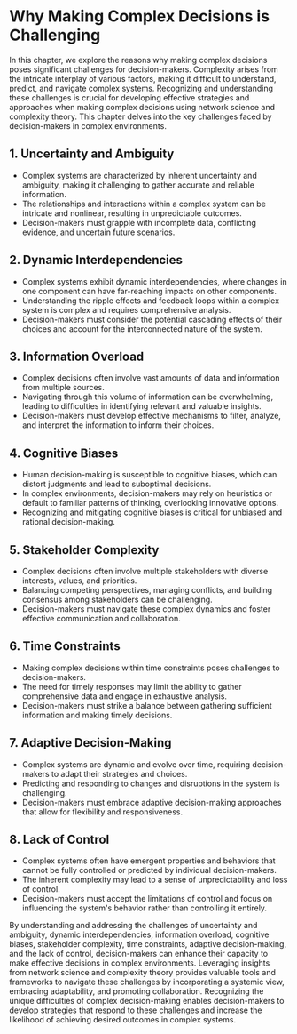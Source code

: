 Why Making Complex Decisions is Challenging
====================================================

In this chapter, we explore the reasons why making complex decisions poses significant challenges for decision-makers. Complexity arises from the intricate interplay of various factors, making it difficult to understand, predict, and navigate complex systems. Recognizing and understanding these challenges is crucial for developing effective strategies and approaches when making complex decisions using network science and complexity theory. This chapter delves into the key challenges faced by decision-makers in complex environments.

**1. Uncertainty and Ambiguity**
--------------------------------

* Complex systems are characterized by inherent uncertainty and ambiguity, making it challenging to gather accurate and reliable information.
* The relationships and interactions within a complex system can be intricate and nonlinear, resulting in unpredictable outcomes.
* Decision-makers must grapple with incomplete data, conflicting evidence, and uncertain future scenarios.

**2. Dynamic Interdependencies**
--------------------------------

* Complex systems exhibit dynamic interdependencies, where changes in one component can have far-reaching impacts on other components.
* Understanding the ripple effects and feedback loops within a complex system is complex and requires comprehensive analysis.
* Decision-makers must consider the potential cascading effects of their choices and account for the interconnected nature of the system.

**3. Information Overload**
---------------------------

* Complex decisions often involve vast amounts of data and information from multiple sources.
* Navigating through this volume of information can be overwhelming, leading to difficulties in identifying relevant and valuable insights.
* Decision-makers must develop effective mechanisms to filter, analyze, and interpret the information to inform their choices.

**4. Cognitive Biases**
-----------------------

* Human decision-making is susceptible to cognitive biases, which can distort judgments and lead to suboptimal decisions.
* In complex environments, decision-makers may rely on heuristics or default to familiar patterns of thinking, overlooking innovative options.
* Recognizing and mitigating cognitive biases is critical for unbiased and rational decision-making.

**5. Stakeholder Complexity**
-----------------------------

* Complex decisions often involve multiple stakeholders with diverse interests, values, and priorities.
* Balancing competing perspectives, managing conflicts, and building consensus among stakeholders can be challenging.
* Decision-makers must navigate these complex dynamics and foster effective communication and collaboration.

**6. Time Constraints**
-----------------------

* Making complex decisions within time constraints poses challenges to decision-makers.
* The need for timely responses may limit the ability to gather comprehensive data and engage in exhaustive analysis.
* Decision-makers must strike a balance between gathering sufficient information and making timely decisions.

**7. Adaptive Decision-Making**
-------------------------------

* Complex systems are dynamic and evolve over time, requiring decision-makers to adapt their strategies and choices.
* Predicting and responding to changes and disruptions in the system is challenging.
* Decision-makers must embrace adaptive decision-making approaches that allow for flexibility and responsiveness.

**8. Lack of Control**
----------------------

* Complex systems often have emergent properties and behaviors that cannot be fully controlled or predicted by individual decision-makers.
* The inherent complexity may lead to a sense of unpredictability and loss of control.
* Decision-makers must accept the limitations of control and focus on influencing the system's behavior rather than controlling it entirely.

By understanding and addressing the challenges of uncertainty and ambiguity, dynamic interdependencies, information overload, cognitive biases, stakeholder complexity, time constraints, adaptive decision-making, and the lack of control, decision-makers can enhance their capacity to make effective decisions in complex environments. Leveraging insights from network science and complexity theory provides valuable tools and frameworks to navigate these challenges by incorporating a systemic view, embracing adaptability, and promoting collaboration. Recognizing the unique difficulties of complex decision-making enables decision-makers to develop strategies that respond to these challenges and increase the likelihood of achieving desired outcomes in complex systems.
